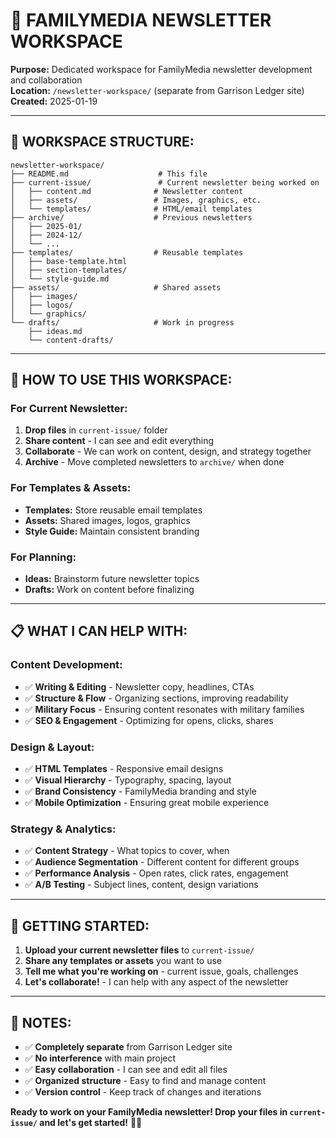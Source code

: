 # 📧 FAMILYMEDIA NEWSLETTER WORKSPACE

**Purpose:** Dedicated workspace for FamilyMedia newsletter development and collaboration  
**Location:** `/newsletter-workspace/` (separate from Garrison Ledger site)  
**Created:** 2025-01-19

---

## 📁 **WORKSPACE STRUCTURE:**

```
newsletter-workspace/
├── README.md                    # This file
├── current-issue/               # Current newsletter being worked on
│   ├── content.md              # Newsletter content
│   ├── assets/                 # Images, graphics, etc.
│   └── templates/              # HTML/email templates
├── archive/                    # Previous newsletters
│   ├── 2025-01/
│   ├── 2024-12/
│   └── ...
├── templates/                  # Reusable templates
│   ├── base-template.html
│   ├── section-templates/
│   └── style-guide.md
├── assets/                     # Shared assets
│   ├── images/
│   ├── logos/
│   └── graphics/
└── drafts/                     # Work in progress
    ├── ideas.md
    └── content-drafts/
```

---

## 🎯 **HOW TO USE THIS WORKSPACE:**

### **For Current Newsletter:**
1. **Drop files** in `current-issue/` folder
2. **Share content** - I can see and edit everything
3. **Collaborate** - We can work on content, design, and strategy together
4. **Archive** - Move completed newsletters to `archive/` when done

### **For Templates & Assets:**
- **Templates:** Store reusable email templates
- **Assets:** Shared images, logos, graphics
- **Style Guide:** Maintain consistent branding

### **For Planning:**
- **Ideas:** Brainstorm future newsletter topics
- **Drafts:** Work on content before finalizing

---

## 📋 **WHAT I CAN HELP WITH:**

### **Content Development:**
- ✅ **Writing & Editing** - Newsletter copy, headlines, CTAs
- ✅ **Structure & Flow** - Organizing sections, improving readability
- ✅ **Military Focus** - Ensuring content resonates with military families
- ✅ **SEO & Engagement** - Optimizing for opens, clicks, shares

### **Design & Layout:**
- ✅ **HTML Templates** - Responsive email designs
- ✅ **Visual Hierarchy** - Typography, spacing, layout
- ✅ **Brand Consistency** - FamilyMedia branding and style
- ✅ **Mobile Optimization** - Ensuring great mobile experience

### **Strategy & Analytics:**
- ✅ **Content Strategy** - What topics to cover, when
- ✅ **Audience Segmentation** - Different content for different groups
- ✅ **Performance Analysis** - Open rates, click rates, engagement
- ✅ **A/B Testing** - Subject lines, content, design variations

---

## 🚀 **GETTING STARTED:**

1. **Upload your current newsletter files** to `current-issue/`
2. **Share any templates or assets** you want to use
3. **Tell me what you're working on** - current issue, goals, challenges
4. **Let's collaborate!** - I can help with any aspect of the newsletter

---

## 📝 **NOTES:**

- ✅ **Completely separate** from Garrison Ledger site
- ✅ **No interference** with main project
- ✅ **Easy collaboration** - I can see and edit all files
- ✅ **Organized structure** - Easy to find and manage content
- ✅ **Version control** - Keep track of changes and iterations

**Ready to work on your FamilyMedia newsletter! Drop your files in `current-issue/` and let's get started!** 📧✨
